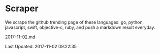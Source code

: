 # Scraper

We scrape the github trending page of these languages: go, python, javascript, swift, objective-c, ruby, and push a markdown result everyday.

[2017-11-02.md](https://github.com/henson/Scraper/blob/master/2017-11-02.md)

Last Updated: 2017-11-02 09:22:35
